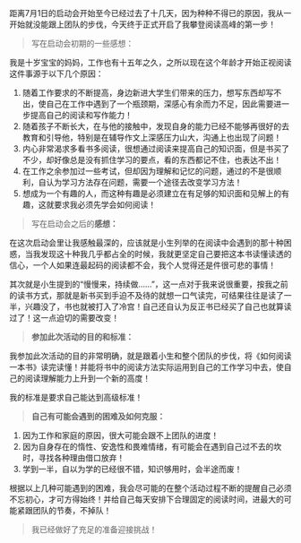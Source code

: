 距离7月1日的启动会开始至今已经过去了十几天，因为种种不得已的原因，我从一开始就没能跟上团队的步伐，今天终于正式开启了我攀登阅读高峰的第一步！



> 写在启动会初期的一些感想：



我是十岁宝宝的妈妈，工作也有十五年之久，之所以现在这个年龄才开始正视阅读这件事源于以下几个原因：

1. 随着工作要求的不断提高，身边新进大学生们带来的压力，想写东西却写不出，使自己在工作中遇到了一个瓶颈期，深感心有余而力不足，因此需要进一步提高自己的阅读和写作能力！
2. 随着孩子不断长大，在与他的接触中，发现自身的能力已经不能够再很好的去教育和引导他，特别是在辅导作文上深感压力山大，沟通上也出现了问题！
3. 内心非常渴求多看书多阅读，很想通过阅读来提高自己的知识面，但是书买了不少，却好像总是没有抓住学习的要点，看的东西都记不住，也表达不出！
4. 在工作之余参加过一些考试，但却因为理解和记忆的问题，通过的不是很顺利，自认为学习方法存在问题，需要一个途径去改变学习方法！
5. 想成为一个有趣的人，而这种有趣是必须建立在有足够的知识面和见解上的有趣，这就要求我必须先学会如何阅读！



> 写在启动会之后的**感想：**



在这次启动会里让我感触最深的，应该就是小生列举的在阅读中会遇到的那十种困惑，当我发现这十种我几乎都占全的时候，我就更坚定自己要把这本书读懂读透的信心，一个人如果连最起码的阅读都不会，我个人觉得还是件很可悲的事情！

其次就是小生提到的“慢慢来，持续做……”，这一点对于我来说很重要，按我之前的读书方式，那就是新书买到手迫不及待的就想一口气读完，可结果往往是读了一半，兴趣没了，书也就被打入了冷宫！自己还自认为反正书已经买了自己也就算读过了！这一点迫切的需要改变！

> **参加此次活动的目的和标准：**

我参加此次活动的目的非常明确，就是跟着小生和整个团队的步伐，将《如何阅读一本书》读完读懂！并能将书中的阅读方法实际运用到自己的工作学习中去，使自己的阅读理解能力上升到一个新的高度！

我的标准是要求自己能达到高级标准！

> **自己有可能会遇到的困难及如何克服：**

1. 因为工作和家庭的原因，很大可能会跟不上团队的进度！
2. 因为自身存在的惰性、安逸性和畏难情绪，有可能会在遇到自己过不去的坎时，寻找各种理由借口放弃！
3. 学到一半，自以为学的已经很不错，知识够用时，会半途而废！

根据以上几种可能遇到的困难，我会尽可能的在整个活动过程不断的提醒自己必须不忘初心，才可方得始终！并给自己每天安排下合理固定的阅读时间，进最大的可能紧跟团队的节奏，不掉队！



> 我已经做好了充足的准备迎接挑战！



